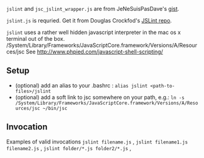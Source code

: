 `jslint` and `jsc_jslint_wrapper.js` are from JeNeSuisPasDave's [gist](https://gist.github.com/2064959).

`jslint.js` is requried. Get it from Douglas Crockfod's [JSLint repo](https://github.com/douglascrockford/JSLint).

`jslint` uses a rather well hidden javascript interpreter in the mac os x terminal out of the box. /System/Library/Frameworks/JavaScriptCore.framework/Versions/A/Resources/jsc
See <http://www.phpied.com/javascript-shell-scripting/>


## Setup ##
* (optional) add an alias to your .bashrc : `alias jslint <path-to-files>/jslint`
* (optional) add a soft link to jsc somewhere on your path, e.g.: `ln -s /System/Library/Frameworks/JavaScriptCore.framework/Versions/A/Resources/jsc ~/bin/jsc`

## Invocation ##
Examples of valid invocations
 `jslint filename.js` ,
 `jslint filename1.js filename2.js` ,
 `jslint folder/*.js folder2/*.js` ,